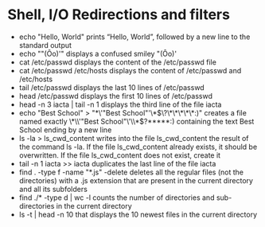 # Shell, I/O Redirections and filters

- echo "Hello, World" prints “Hello, World”, followed by a new line to the standard output
- echo "\"(Ôo)'" displays a confused smiley "(Ôo)'
- cat /etc/passwd displays the content of the /etc/passwd file
- cat /etc/passwd /etc/hosts displays the content of /etc/passwd and /etc/hosts
- tail /etc/passwd displays the last 10 lines of /etc/passwd
- head /etc/passwd displays the first 10 lines of /etc/passwd
- head -n 3 iacta | tail -n 1 displays the third line of the file iacta
- echo "Best School" > "\*\\'"Best School"\'\\*$\?\*\*\*\*\*:)" creates a file named exactly \*\\'"Best School"\'\\*$\?\*\*\*\*\*:) containing the text Best School ending by a new line
- ls -la > ls_cwd_content writes into the file ls_cwd_content the result of the command ls -la. If the file ls_cwd_content already exists, it should be overwritten. If the file ls_cwd_content does not exist, create it
- tail -n 1 iacta >> iacta duplicates the last line of the file iacta
- find . -type f -name "*.js" -delete deletes all the regular files (not the directories) with a .js extension that are present in the current directory and all its subfolders
- find ./* -type d | wc -l counts the number of directories and sub-directories in the current directory
- ls -t | head -n 10 that displays the 10 newest files in the current directory
